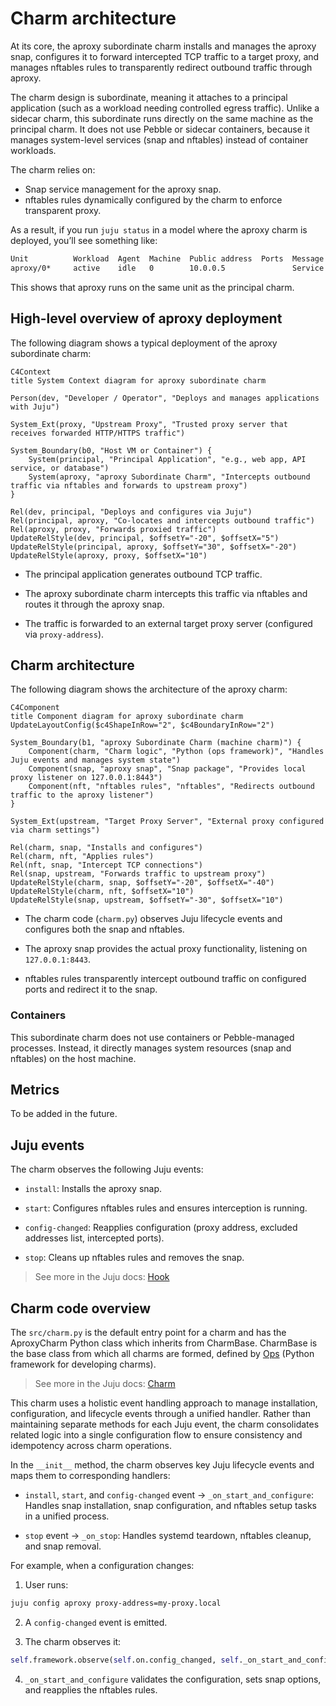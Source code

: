 # Charm architecture

At its core, the aproxy subordinate charm installs and manages the aproxy snap, configures it to forward intercepted TCP traffic to a target proxy, and manages nftables rules to transparently redirect outbound traffic through aproxy.

The charm design is subordinate, meaning it attaches to a principal application (such as a workload needing controlled egress traffic). Unlike a sidecar charm, this subordinate runs directly on the same machine as the principal charm. It does not use Pebble or sidecar containers, because it manages system-level services (snap and nftables) instead of container workloads.

The charm relies on:

- Snap service management for the aproxy snap.
- nftables rules dynamically configured by the charm to enforce transparent proxy.

As a result, if you run `juju status` in a model where the aproxy charm is deployed, you’ll see something like:

```bash
Unit          Workload  Agent  Machine  Public address  Ports  Message
aproxy/0*     active    idle   0        10.0.0.5               Service ready on target proxy proxy.address:80.
```

This shows that aproxy runs on the same unit as the principal charm.

## High-level overview of aproxy deployment

The following diagram shows a typical deployment of the aproxy subordinate charm:

```mermaid
C4Context
title System Context diagram for aproxy subordinate charm

Person(dev, "Developer / Operator", "Deploys and manages applications with Juju")

System_Ext(proxy, "Upstream Proxy", "Trusted proxy server that receives forwarded HTTP/HTTPS traffic")

System_Boundary(b0, "Host VM or Container") {
    System(principal, "Principal Application", "e.g., web app, API service, or database")
    System(aproxy, "aproxy Subordinate Charm", "Intercepts outbound traffic via nftables and forwards to upstream proxy")
}

Rel(dev, principal, "Deploys and configures via Juju")
Rel(principal, aproxy, "Co-locates and intercepts outbound traffic")
Rel(aproxy, proxy, "Forwards proxied traffic")
UpdateRelStyle(dev, principal, $offsetY="-20", $offsetX="5")
UpdateRelStyle(principal, aproxy, $offsetY="30", $offsetX="-20")
UpdateRelStyle(aproxy, proxy, $offsetX="10")

```

- The principal application generates outbound TCP traffic.

- The aproxy subordinate charm intercepts this traffic via nftables and routes it through the aproxy snap.

- The traffic is forwarded to an external target proxy server (configured via `proxy-address`).

## Charm architecture

The following diagram shows the architecture of the aproxy charm:

```mermaid
C4Component
title Component diagram for aproxy subordinate charm
UpdateLayoutConfig($c4ShapeInRow="2", $c4BoundaryInRow="2")

System_Boundary(b1, "aproxy Subordinate Charm (machine charm)") {
    Component(charm, "Charm logic", "Python (ops framework)", "Handles Juju events and manages system state")
    Component(snap, "aproxy snap", "Snap package", "Provides local proxy listener on 127.0.0.1:8443")
    Component(nft, "nftables rules", "nftables", "Redirects outbound traffic to the aproxy listener")
}

System_Ext(upstream, "Target Proxy Server", "External proxy configured via charm settings")

Rel(charm, snap, "Installs and configures")
Rel(charm, nft, "Applies rules")
Rel(nft, snap, "Intercept TCP connections")
Rel(snap, upstream, "Forwards traffic to upstream proxy")
UpdateRelStyle(charm, snap, $offsetY="-20", $offsetX="-40")
UpdateRelStyle(charm, nft, $offsetX="10")
UpdateRelStyle(snap, upstream, $offsetY="-30", $offsetX="10")

```

- The charm code (`charm.py`) observes Juju lifecycle events and configures both the snap and nftables.

- The aproxy snap provides the actual proxy functionality, listening on `127.0.0.1:8443`.

- nftables rules transparently intercept outbound traffic on configured ports and redirect it to the snap.

### Containers

This subordinate charm does not use containers or Pebble-managed processes. Instead, it directly manages system resources (snap and nftables) on the host machine.

## Metrics

To be added in the future.

<!--
If the charm uses metrics, include a list under reference/metrics.md and link that document here.
If the charm uses containers, you may include text here like:

Inside the above mentioned containers, additional Pebble layers are defined in order to provide metrics.
See [metrics](link-to-metrics-document) for more information.
-->

## Juju events

The charm observes the following Juju events:

- `install`: Installs the aproxy snap.

- `start`: Configures nftables rules and ensures interception is running.

- `config-changed`: Reapplies configuration (proxy address, excluded addresses list, intercepted ports).

- `stop`: Cleans up nftables rules and removes the snap.

> See more in the Juju docs: [Hook](https://documentation.ubuntu.com/juju/latest/user/reference/hook/)

## Charm code overview

The `src/charm.py` is the default entry point for a charm and has the AproxyCharm Python class which inherits
from CharmBase. CharmBase is the base class from which all charms are formed, defined
by [Ops](https://ops.readthedocs.io/en/latest/index.html) (Python framework for developing charms).

> See more in the Juju docs: [Charm](https://documentation.ubuntu.com/juju/latest/user/reference/charm/)

This charm uses a holistic event handling approach to manage installation, configuration, and lifecycle events through a unified handler.
Rather than maintaining separate methods for each Juju event, the charm consolidates related logic into a single configuration flow to ensure consistency and idempotency across charm operations.

In the `__init__` method, the charm observes key Juju lifecycle events and maps them to corresponding handlers:

- `install`, `start`, and `config-changed` event → `_on_start_and_configure`: Handles snap installation, snap configuration, and nftables setup tasks in a unified process.

- `stop` event → `_on_stop`: Handles systemd teardown, nftables cleanup, and snap removal.

For example, when a configuration changes:

1. User runs:

```bash
juju config aproxy proxy-address=my-proxy.local
```

2. A `config-changed` event is emitted.

3. The charm observes it:

```python
self.framework.observe(self.on.config_changed, self._on_start_and_configure)
```

4. `_on_start_and_configure` validates the configuration, sets snap options, and reapplies the nftables rules.
